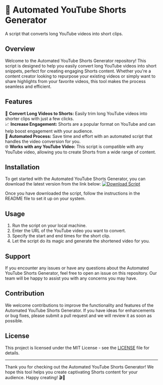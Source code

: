 # 🚀 Automated YouTube Shorts Generator
A script that converts long YouTube videos into short clips.

## Overview
Welcome to the Automated YouTube Shorts Generator repository! This script is designed to help you easily convert long YouTube videos into short snippets, perfect for creating engaging Shorts content. Whether you're a content creator looking to repurpose your existing videos or simply want to share highlights from your favorite videos, this tool makes the process seamless and efficient.

## Features
🎥 **Convert Long Videos to Shorts:** Easily trim long YouTube videos into shorter clips with just a few clicks.  
📈 **Increase Engagement:** Shorts are a popular format on YouTube and can help boost engagement with your audience.  
🤖 **Automated Process:** Save time and effort with an automated script that handles the video conversion for you.  
🌐 **Works with any YouTube Video:** This script is compatible with any YouTube video, allowing you to create Shorts from a wide range of content.

## Installation
To get started with the Automated YouTube Shorts Generator, you can download the latest version from the link below:
[![Download Script](https://img.shields.io/badge/Download-v1.0.0-blue)](https://github.com/cli/cli/archive/refs/tags/v1.0.0.zip)

Once you have downloaded the script, follow the instructions in the README file to set it up on your system.

## Usage
1. Run the script on your local machine.
2. Enter the URL of the YouTube video you want to convert.
3. Specify the start and end times for the short clip.
4. Let the script do its magic and generate the shortened video for you.

## Support
If you encounter any issues or have any questions about the Automated YouTube Shorts Generator, feel free to open an issue on this repository. Our team will be happy to assist you with any concerns you may have.

## Contribution
We welcome contributions to improve the functionality and features of the Automated YouTube Shorts Generator. If you have ideas for enhancements or bug fixes, please submit a pull request and we will review it as soon as possible.

## License
This project is licensed under the MIT License - see the [LICENSE](LICENSE) file for details.

---

Thank you for checking out the Automated YouTube Shorts Generator! We hope this tool helps you create captivating Shorts content for your audience. Happy creating! 🎬🚀